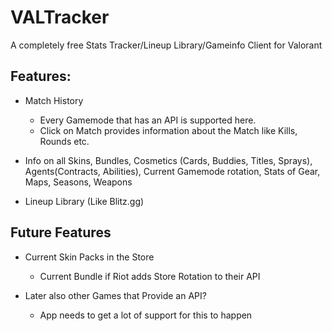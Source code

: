 # VALTracker
A completely free Stats Tracker/Lineup Library/Gameinfo Client for Valorant

## Features:
- Match History
  - Every Gamemode that has an API is supported here.
  - Click on Match provides information about the Match like Kills, Rounds etc.

- Info on all Skins, Bundles, Cosmetics (Cards, Buddies, Titles, Sprays), Agents(Contracts, Abilities), Current Gamemode rotation, Stats of Gear, Maps, Seasons, Weapons
- Lineup Library (Like Blitz.gg)

## Future Features

- Current Skin Packs in the Store
  - Current Bundle if Riot adds Store Rotation to their API

- Later also other Games that Provide an API?
  - App needs to get a lot of support for this to happen
